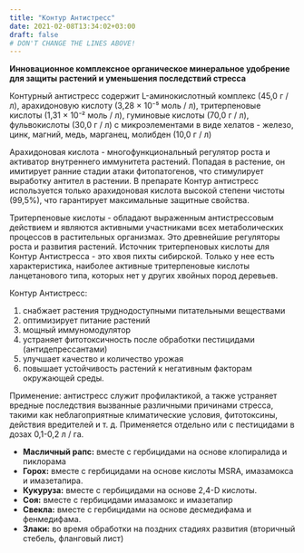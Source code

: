 ```yaml
---
title: "Контур Антистресс"
date: 2021-02-08T13:34:02+03:00
draft: false
# DON'T CHANGE THE LINES ABOVE!
---
```


**Инновационное комплексное органическое минеральное удобрение для защиты растений и уменьшения последствий стресса**

Контурный антистресс содержит L-аминокислотный комплекс (45,0 г / л), арахидоновую кислоту (3,28 × 10⁻⁵ моль / л), тритерпеновые кислоты (1,31 × 10⁻² моль / л), гуминовые кислоты (70,0 г / л), фульвокислоты (30,0 г / л) с микроэлементами в виде хелатов - железо, цинк, магний, медь, марганец, молибден (10,0 г / л)

Арахидоновая кислота - многофункциональный регулятор роста и активатор внутреннего иммунитета растений. Попадая в растение, он имитирует ранние стадии атаки фитопатогенов, что стимулирует выработку антител в растении. В препарате Контур антистресс используется только арахидоновая кислота высокой степени чистоты (99,5%), что гарантирует максимальные защитные свойства.

Тритерпеновые кислоты - обладают выраженным антистрессовым действием и являются активными участниками всех метаболических процессов в растительных организмах. Это древнейшие регуляторы роста и развития растений. Источник тритерпеновых кислоты для Контур Антистресса - это хвоя пихты сибирской. Только у нее есть характеристика, наиболее активные тритерпеновые кислоты ланцетанового типа, которых нет у других хвойных пород деревьев.

Контур Антистресс:

1. снабжает растения труднодоступными питательными веществами
2. оптимизирует питание растений
3. мощный иммуномодулятор
4. устраняет фитотоксичность после обработки пестицидами (антидепрессантами)
5. улучшает качество и количество урожая
6. повышает устойчивость растений к негативным факторам окружающей среды.

Применение: антистресс служит профилактикой, а также устраняет вредные последствия
вызванные различными причинами стресса, такими как неблагоприятные климатические условия, фитотоксины, действия вредителей и т. д. Применяется отдельно или с пестицидами в дозах 0,1-0,2 л / га.

 - **Масличный рапс:** вместе с гербицидами на основе клопиралида и пиклорама
 - **Горох:** вместе с гербицидами на основе кислоты MSRA, имазамокса и имазетапира.
 - **Кукуруза:** вместе с гербицидами на основе 2,4-D кислоты.
 - **Соя:** вместе с гербицидами имазамокс и имазетапир
 - **Свекла:** вместе с гербицидами на основе десмедифама и фенмедифама.
 - **Злаки:** во время обработки на поздних стадиях развития (вторичный стебель, фланговый лист)


